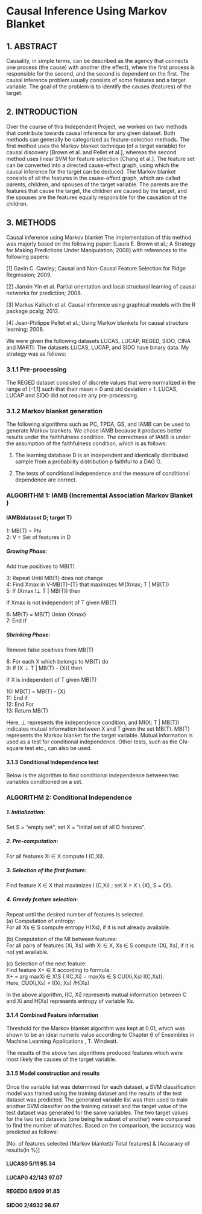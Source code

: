 # Causal Inference Using Markov Blanket

## 1. ABSTRACT
Causality, in simple terms, can be described as the agency that connects one process
(the cause) with another (the effect), where the first process is responsible for the
second, and the second is dependent on the first. The causal inference problem
usually consists of some features and a target variable. The goal of the problem is to
identify the causes (features) of the target.

## 2. INTRODUCTION
Over the course of this Independent Project, we worked on two methods that
contribute towards causal inference for any given dataset. Both methods can
generally be categorized as feature-selection methods. The first method uses the Markov
blanket technique (of a target variable) for causal discovery [Brown et al. and Pellet et al.],
whereas the second method uses linear SVM for feature selection [Chang et
al.]. The feature set can be converted into a directed cause-effect graph, using
which the causal inference for the target can be deduced. The Markov blanket
consists of all the features in the cause-effect graph, which are called parents,
children, and spouses of the target variable. The parents are the features that cause
the target, the children are caused by the target, and the spouses
are the features equally responsible for the causation of the children.

## 3. METHODS
Causal inference using Markov blanket
The implementation of this method was majorly based on the following paper:
[Laura E. Brown et al.; A Strategy for Making Predictions Under Manipulation; 2008]
with references to the following papers:

[1] Gavin C. Cawley; Causal and Non-Causal Feature Selection for Ridge
Regression; 2009.

[2] Jianxin Yin et al. Partial orientation and local structural learning of causal
networks for prediction; 2008.

[3] Markus Kalisch et al. Causal inference using graphical models with the R
package pcalg; 2012.

[4] Jean-Philippe Pellet et al.; Using Markov blankets for causal structure learning;
2008.

We were given the following datasets LUCAS, LUCAP, REGED, SIDO, CINA and
MARTI. The datasets LUCAS, LUCAP, and SIDO have binary data. My strategy was as
follows:

### 3.1.1 Pre-processing
The REGED dataset consisted of discrete values that were normalized in the range
of [-1,1] such that their mean = 0 and std deviation = 1. LUCAS, LUCAP and
SIDO did not require any pre-processing.

### 3.1.2 Markov blanket generation
The following algorithms such as PC, TPDA, GS, and IAMB can be used to generate
Markov blankets. We chose IAMB because it produces better results under the
faithfulness condition.
The correctness of IAMB is under the assumption of the faithfulness condition, which
is as follows:

1. The learning database D is an independent and identically distributed sample from
a probability distribution p faithful to a DAG G.

2. The tests of conditional
independence and the measure of conditional dependence are correct.

### ALGORITHM 1: IAMB (Incremental Association Markov Blanket )
#### IAMB(dataset D; target T)

1: MB(T) = Phi <br />
2: V = Set of features in D<br />

##### Growing Phase:<br />
Add true positives to MB(T)<br />

3: Repeat Until MB(T) does not change <br />
4: Find Xmax in V-MB(T)-{T} that maximizes MI(Xmax; T | MB(T)) <br />
5: If (Xmax !⊥ T | MB(T)) then <br />

If Xmax is not independent of T given MB(T)

6: MB(T) = MB(T) Union {Xmax} <br />
7: End If <br />

##### Shrinking Phase:
Remove false positives from MB(T)

8: For each X which belongs to MB(T) do <br />
9: If (X ⊥ T | MB(T) - {X}) then <br />

If X is independent of T given MB(T)

10: MB(T) = MB(T) - {X} <br />
11: End if <br />
12: End For <br />
13: Return MB(T) <br />

Here, ⊥ represents the independence condition, and MI(X; T | MB(T)) indicates mutual
information between X and T given the set MB(T). MB(T) represents the Markov blanket
for the target variable. Mutual information is used as a test for conditional
independence. Other tests, such as the Chi-square test etc., can also be used.

#### 3.1.3 Conditional Independence test
Below is the algorithm to find conditional independence between two variables
conditioned on a set. <br />

### ALGORITHM 2: Conditional Independence
##### 1. Initialization: <br />
Set S = “empty set”, set X = ”initial set of all D features”. <br />

##### 2. Pre-computation: <br />
For all features Xi ∈ X compute I (C,Xi).

##### 3. Selection of the first feature:<br />
Find feature X ∈ X that maximizes I (C,Xi) ; set X = X \ {X}, S = {X}.

##### 4. Greedy feature selection:<br />
Repeat until the desired number of features is selected.<br />
(a) Computation of entropy:<br />
For all Xs ∈ S compute entropy H(Xs), if it is not already available.<br />

(b) Computation of the MI between features:<br />
For all pairs of features (Xi, Xs) with Xi ∈ X, Xs ∈ S compute I(Xi, Xs), if it is not yet available.<br />

(c) Selection of the next feature:<br />
Find feature X+ ∈ X according to formula :<br />
X+ = arg maxXi ∈ X\S { I(C,Xi) − maxXs ∈ S CU(Xi,Xs) I(C,Xs)}.<br />
Here, CU(Xi,Xs) = I(Xi, Xs) /H(Xs)<br />

In the above algorithm, I(C, Xi) represents mutual information between C and Xi and
H(Xs) represents entropy of variable Xs.<br />

#### 3.1.4 Combined Feature information
Threshold for the Markov blanket algorithm was kept at 0.01, which was shown to be
an ideal numeric value according to Chapter 6 of Ensembles in Machine Learning
Applications , T. Windeatt.<br />

The results of the above two algorithms produced features which were most likely the
causes of the target variable.

#### 3.1.5 Model construction and results
Once the variable list was determined for each dataset, a SVM classification model
was trained using the training dataset and the results of the test dataset was
predicted. The generated variable list was then used to train another SVM classifier
on the training dataset and the target value of the test dataset was generated for the
same variables. The two target values for the two test datasets (one being he subset
of another) were compared to find the number of matches. Based on the comparison,
the accuracy was predicted as follows:

[No. of features selected (Markov blanket)/ Total features] & [Accuracy of results(in %)]

#### LUCAS0 5/11 95.34 <br />
#### LUCAP0 42/143 97.07 <br />
#### REGED0 8/999 91.85 <br />
#### SIDO0 2/4932 98.67 <br />
